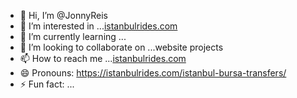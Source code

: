 - 👋 Hi, I’m @JonnyReis
- 👀 I’m interested in ...[istanbulrides.com](https://istanbulrides.com/istanbul-airport-taxi-transfers/)
- 🌱 I’m currently learning ...
- 💞️ I’m looking to collaborate on ...website projects
- 📫 How to reach me ...[istanbulrides.com](https://istanbulrides.com/contact/)
- 😄 Pronouns: https://istanbulrides.com/istanbul-bursa-transfers/
- ⚡ Fun fact: ...

<!---
JonnyReis/JonnyReis is a ✨ special ✨ repository because its `README.md` (this file) appears on your GitHub profile.
You can click the Preview link to take a look at your changes.
--->
